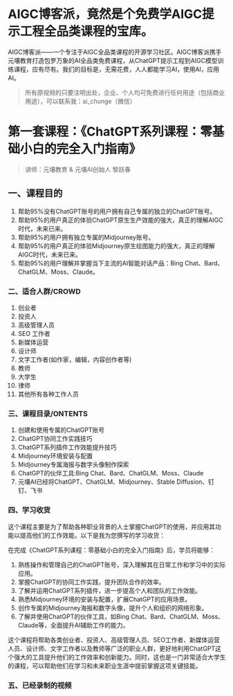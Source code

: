 # AIGC博客派，竟然是个免费学AIGC提示工程全品类课程的宝库。

AIGC博客派——一个专注于AIGC全品类课程的开源学习社区。AIGC博客派携手元壤教育打造包罗万象的AI全品类免费课程，从ChatGPT提示工程到AIGC模型训练课程，应有尽有。我们的目标是，无需花费，人人都能学习AI，使用AI，应用AI。

> 所有原视频的只要注明出处，企业、个人均可免费进行任何用途（包括商业用途），可以联系我：ai_chunge（微信）

# 第一套课程：《ChatGPT系列课程：零基础小白的完全入门指南》

> 讲师：元壤教育 & 元壤AI创始人 黎跃春

## 一、课程目的

1. 帮助95%没有ChatGPT账号的用户拥有自己专属的独立的ChatGPT账号。
2. 帮助95%的用户真正的体验ChatGPT原生生产效能的强大，真正的理解AIGC时代，未来已来。
3. 帮助95%的用户拥有独立专属的Midjourney账号。
4. 帮助95%的用户真正的体验Midjourney原生绘图能力的强大，真正的理解AIGC时代，未来已来。
5. 帮助95%的用户理解并掌握当下主流的AI智能对话产品：Bing Chat、Bard、ChatGLM、Moss、Claude。

### 二、适合人群/CROWD

1. 创业者
2. 投资人
3. 高级管理人员
4. SEO 工作者
5. 新媒体运营
6. 设计师
7. 文字工作者(如作家，编辑，内容创作者等)
8. 教师
9. 大学生
10. 律师
11. 其他所有各种工作人员 

### 三、课程目录/ONTENTS

1. 创建和使用专属的ChatGPT账号
2. ChatGPT协同工作实践技巧
3. ChatGPT系列插件工作效能提升技巧
4. Midjourney环境安装与配置
5. Midjourney专属海报与数字头像制作探索
6. ChatGPT的伙伴工具:Bing Chat、Bard、ChatGLM、Moss、Claude
6. 元壤AI已经将ChatGPT、ChatGLM、Midjourney、Stable Diffusion、钉钉、飞书

### 四、学习收货

这个课程主要是为了帮助各种职业背景的人士掌握ChatGPT的使用，并应用其功能以提高他们的工作效能。以下是我为您撰写的学习收货：

在完成《ChatGPT系列课程：零基础小白的完全入门指南》后，学员将能够：

1. 熟练操作和管理自己的ChatGPT账号，深入理解其在日常工作和学习中的实际应用。
2. 掌握ChatGPT的协同工作实践，提升团队合作的效率。
3. 了解并运用ChatGPT系列插件，进一步提高个人和团队的工作效能。
4. 熟悉Midjourney环境的安装与配置，扩展ChatGPT的应用场景。
5. 创作专属的Midjourney海报和数字头像，提升个人和组织的网络形象。
6. 了解并使用ChatGPT的伙伴工具，如Bing Chat、Bard、ChatGLM、Moss、Claude等，全面提升AI辅助工作的能力。

这个课程将帮助各类创业者、投资人、高级管理人员、SEO工作者、新媒体运营人员、设计师、文字工作者以及教师等广泛的职业人群，更好地利用ChatGPT这个强大的工具提升他们的工作效率和创新能力。同时，这也是一门非常适合大学生的课程，可以帮助他们在学习和未来职业生涯中提前掌握这项关键技能。

### 五、已经录制的视频
